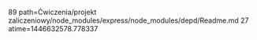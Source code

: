89 path=Ćwiczenia/projekt zaliczeniowy/node_modules/express/node_modules/depd/Readme.md
27 atime=1446632578.778337
